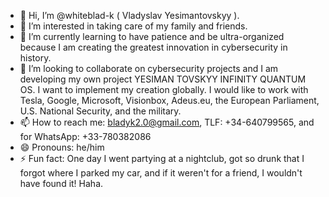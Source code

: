 - 👋 Hi, I’m @whiteblad-k ( Vladyslav Yesimantovskyy ).
- 👀 I’m interested in taking care of my family and friends.
- 🌱 I’m currently learning to have patience and be ultra-organized because I am creating the greatest innovation in cybersecurity in history.
- 💞️ I’m looking to collaborate on cybersecurity projects and I am developing my own project YESIMAN TOVSKYY INFINITY QUANTUM OS. I want to implement my creation globally. I would like to work with Tesla, Google, Microsoft, Visionbox, Adeus.eu, the European Parliament, U.S. National Security, and the military.
- 📫 How to reach me: bladyk2.0@gmail.com, TLF: +34-640799565, and for WhatsApp: +33-780382086
- 😄 Pronouns: he/him
- ⚡ Fun fact: One day I went partying at a nightclub, got so drunk that I forgot where I parked my car, and if it weren't for a friend, I wouldn't have found it! Haha.

